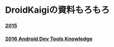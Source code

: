 # DroidKaigiの資料もろもろ

### [2015](./2015/README.md)

### [2016 Android Dev Tools Knowledge](https://github.com/operando/DroidKaigi/tree/master/2016/android_dev_tools_knowledge)
